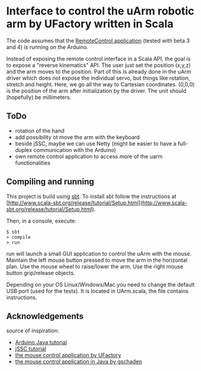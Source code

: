 # Interface to control the uArm robotic arm by UFactory written in Scala

The code assumes that the [RemoteControl application](https://github.com/UFactory/UF_uArm) (tested with beta 3 and 4) is running on the Arduino.

Instead of exposing the remote control interface in a Scala API, the goal is to
expose a "reverse kinematics" API.  The user just set the position (x,y,z) and
the arm moves to the position.  Part of this is already done in the uArm driver
which does not expose the individual servo, but things like rotation, stretch
and height.  Here, we go all the way to Cartesian coordinates.  (0,0,0) is the
position of the arm after initialization by the driver.  The unit should
(hopefully) be millimeters.

## ToDo

* rotation of the hand
* add possibility ot move the arm with the keyboard
* beside jSSC, maybe we can use Netty (might be easier to have a full-duplex communication with the Arduino)
* own remote control application to access more of the uarm functionalities


## Compiling and running

This project is build using [sbt](http://www.scala-sbt.org/).
To install sbt follow the instructions at [http://www.scala-sbt.org/release/tutorial/Setup.html](http://www.scala-sbt.org/release/tutorial/Setup.html).

Then, in a console, execute:
```
$ sbt
> compile
> run
```
run will launch a small GUI application to control the uArm with the mouse.
Maintain the left mouse button pressed to move the arm in the horizontal plan.
Use the mouse wheel to raise/lower the arm.
Use the right mouse button grip/release objects.

Depending on your OS Linux/Windows/Mac you need to change the default USB port (used for the tests).
It is located in UArm.scala, the file contains instructions.


## Acknowledgements

source of inspiration:
* [Arduino Java tutorial](http://playground.arduino.cc/Interfacing/Java)
* [jSSC tutorial](https://code.google.com/p/java-simple-serial-connector/wiki/jSSC_Start_Working)
* [the mouse control application by UFactory](https://github.com/UFactory/uArm_Mouse_Control_for_Windows)
* [the mouse control application in Java by gschaden](https://github.com/gschaden/uArm)

